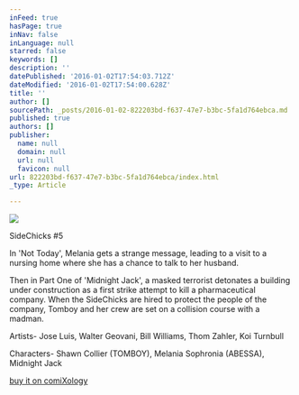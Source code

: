```yaml
---
inFeed: true
hasPage: true
inNav: false
inLanguage: null
starred: false
keywords: []
description: ''
datePublished: '2016-01-02T17:54:03.712Z'
dateModified: '2016-01-02T17:54:00.628Z'
title: ''
author: []
sourcePath: _posts/2016-01-02-822203bd-f637-47e7-b3bc-5fa1d764ebca.md
published: true
authors: []
publisher:
  name: null
  domain: null
  url: null
  favicon: null
url: 822203bd-f637-47e7-b3bc-5fa1d764ebca/index.html
_type: Article

---
```

![](https://the-grid-user-content.s3-us-west-2.amazonaws.com/f027bf0d-217e-4bd2-bb0b-906d6db5abce.jpg)

SideChicks \#5

In 'Not Today', Melania gets a strange message, leading to a visit to a nursing home where she has a chance to talk to her husband.

Then in Part One of 'Midnight Jack', a masked terrorist detonates a building under construction as a first strike attempt to kill a pharmaceutical company. When the SideChicks are hired to protect the people of the company, Tomboy and her crew are set on a collision course with a madman.

Artists- Jose Luis, Walter Geovani, Bill Williams, Thom Zahler, Koi Turnbull

Characters- Shawn Collier (TOMBOY), Melania Sophronia (ABESSA), Midnight Jack

[buy it on comiXology][0]

[0]: https://www.comixology.com/SideChicks-5/digital-comic/111660